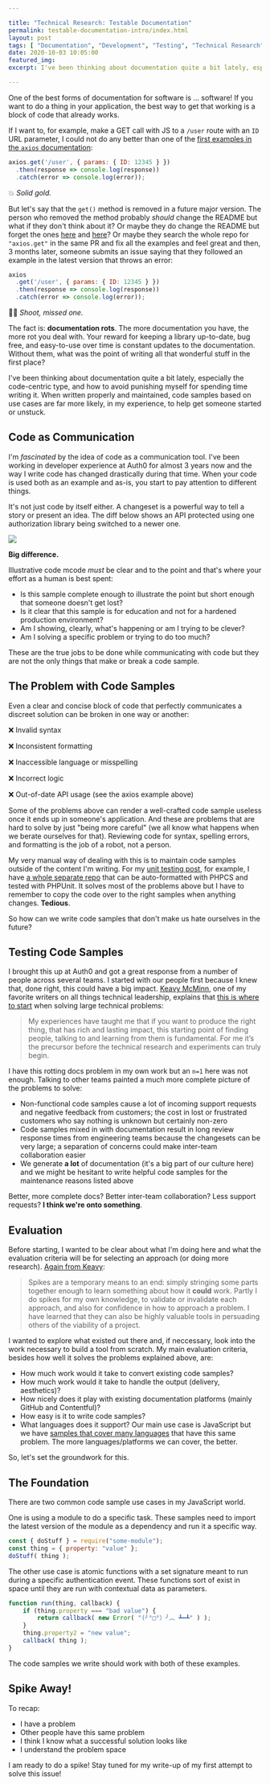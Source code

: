 ```yaml
---

title: "Technical Research: Testable Documentation"
permalink: testable-documentation-intro/index.html
layout: post
tags: [ "Documentation", "Development", "Testing", "Technical Research"]
date: 2020-10-03 10:05:00
featured_img:
excerpt: I've been thinking about documentation quite a bit lately, especially the code-centric type, and how to avoid punishing myself for spending time writing it. Here's the start of my research project to that end.

---
```


One of the best forms of documentation for software is ... software! If you want to do a thing in your application, the best way to get that working is a block of code that already works.

If I want to, for example, make a GET call with JS to a `/user` route with an `ID` URL parameter, I could not do any better than one of the [first examples in the `axios` documentation](https://github.com/axios/axios#example):

```js
axios.get('/user', { params: { ID: 12345 } })
  .then(response => console.log(response))
  .catch(error => console.log(error));
```

💥 *Solid gold.*

But let's say that the `get()` method is removed in a future major version. The person who removed the method probably *should* change the README but what if they don't think about it? Or maybe they do change the README but forget the ones [here](https://github.com/axios/axios/blob/master/examples/get/index.html#L13) and [here](https://github.com/axios/axios/blob/master/examples/all/index.html#L26-L27)? Or maybe they search the whole repo for `"axios.get"` in the same PR and fix all the examples and feel great and then, 3 months later, someone submits an issue saying that they followed an example in the latest version that throws an error:

```js
axios
  .get('/user', { params: { ID: 12345 } })
  .then(response => console.log(response))
  .catch(error => console.log(error));
```

🤦‍♂️ *Shoot, missed one.*

The fact is: **documentation rots**. The more documentation you have, the more rot you deal with. Your reward for keeping a library up-to-date, bug free, and easy-to-use over time is constant updates to the documentation. Without them, what was the point of writing all that wonderful stuff in the first place?

I've been thinking about documentation quite a bit lately, especially the code-centric type, and how to avoid punishing myself for spending time writing it. When written properly and maintained, code samples based on use cases are far more likely, in my experience, to help get someone started or unstuck.

## Code as Communication

I'm *fascinated* by the idea of code as a communication tool. I've been working in developer experience at Auth0 for almost 3 years now and the way I write code has changed drastically during that time. When your code is used both as an example and as-is, you start to pay attention to different things.

It's not just code by itself either. A changeset is a powerful way to tell a story or present an idea. The diff below shows an API protected using one authorization library being switched to a newer one.

![](/_images/2020/10/api-auth-code-sample.png)

**Big difference.**

Illustrative code mcode *must* be clear and to the point and that's where your effort as a human is best spent:

- Is this sample complete enough to illustrate the point but short enough that someone doesn't get lost?
- Is it clear that this sample is for education and not for a hardened production environment?
- Am I showing, clearly, what's happening or am I trying to be clever?
- Am I solving a specific problem or trying to do too much?

These are the true jobs to be done while communicating with code but they are not the only things that make or break a code sample.

## The Problem with Code Samples

Even a clear and concise block of code that perfectly communicates a discreet solution can be broken in one way or another:

❌ Invalid syntax

❌ Inconsistent formatting

❌ Inaccessible language or misspelling

❌ Incorrect logic

❌ Out-of-date API usage (see the axios example above)

Some of the problems above can render a well-crafted code sample useless once it ends up in someone's application. And these are problems that are hard to solve by just "being more careful" (we all know what happens when we berate ourselves for that). Reviewing code for syntax, spelling errors, and formatting is the job of a robot, not a person.

My very manual way of dealing with this is to maintain code samples outside of the content I'm writing. For my [unit testing post](/wordpress-unit-testing-techniques/), for example, I have [a whole separate repo](https://github.com/joshcanhelp/wp-test-plugin/) that can be auto-formatted with PHPCS and tested with PHPUnit. It solves most of the problems above but I have to remember to copy the code over to the right samples when anything changes. **Tedious**.

So how can we write code samples that don't make us hate ourselves in the future?

## Testing Code Samples

I brought this up at Auth0 and got a great response from a number of people across several teams. I started with our people first because I knew that, done right, this could have a big impact. [Keavy McMinn](https://keavy.com/work/where-to-start/), one of my favorite writers on all things technical leadership, explains that [this is where to start](https://keavy.com/work/where-to-start/) when solving large technical problems:

> My experiences have taught me that if you want to produce the right thing, that has rich and lasting impact, this starting point of finding people, talking to and learning from them is fundamental. For me it’s the precursor before the technical research and experiments can truly begin.

I have this rotting docs problem in my own work but an `n=1` here was not enough. Talking to other teams painted a much more complete picture of the problems to solve:

- Non-functional code samples cause a lot of incoming support requests and negative feedback from customers; the cost in lost or frustrated customers who say nothing is unknown but certainly non-zero
- Code samples mixed in with documentation result in long review response times from engineering teams because the changesets can be very large; a separation of concerns could make inter-team collaboration easier
- We generate **a lot** of documentation (it's a big part of our culture here) and we might be hesitant to write helpful code samples for the maintenance reasons listed above

Better, more complete docs? Better inter-team collaboration? Less support requests? **I think we're onto something**.

## Evaluation

Before starting, I wanted to be clear about what I'm doing here and what the evaluation criteria will be for selecting an approach (or doing more research). [Again from Keavy](https://keavy.com/work/technical-preparation/):

> Spikes are a temporary means to an end: simply stringing some parts together enough to learn something about how it **could** work. Partly I do spikes for my own knowledge, to validate or invalidate each approach, and also for confidence in how to approach a problem. I have learned that they can also be highly valuable tools in persuading others of the viability of a project.

I wanted to explore what existed out there and, if neccessary, look into the work necessary to build a tool from scratch. My main evaluation criteria, besides how well it solves the problems explained above, are:

- How much work would it take to convert existing code samples?
- How much work would it take to handle the output (delivery, aesthetics)?
- How nicely does it play with existing documentation platforms (mainly GitHub and Contentful)?
- How easy is it to write code samples?
- What languages does it support? Our main use case is JavaScript but we have [samples that cover many languages](https://auth0.com/docs/quickstarts) that have this same problem. The more languages/platforms we can cover, the better. 

So, let's set the groundwork for this.

## The Foundation

There are two common code sample use cases in my JavaScript world.

One is using a module to do a specific task. These samples need to import the latest version of the module as a dependency and run it a specific way.

```js
const { doStuff } = require("some-module");
const thing = { property: "value" };
doStuff( thing );
```

The other use case is atomic functions with a set signature meant to run during a specific authentication event. These functions sort of exist in space until they are run with contextual data as parameters.

```js
function run(thing, callback) {
	if (thing.property === "bad value") {
		return callback( new Error( "(╯°□°）╯︵ ┻━┻" ) );
	}
	thing.property2 = "new value";
	callback( thing );
}
```

The code samples we write should work with both of these examples. 

## Spike Away!

To recap:

- I have a problem
- Other people have this same problem
- I think I know what a successful solution looks like
- I understand the problem space

I am ready to do a spike! Stay tuned for my write-up of my first attempt to solve this issue!




